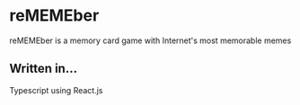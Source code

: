 # reMEMEber

reMEMEber is a memory card game with Internet's most memorable memes

## Written in...
Typescript using React.js
